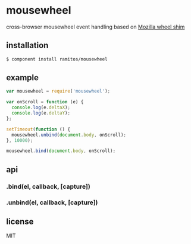 # mousewheel

cross-browser mousewheel event handling based on [Mozilla wheel shim](https://developer.mozilla.org/en-US/docs/Mozilla_event_reference/wheel#Listening_to_this_event_across_browser)

## installation

```bash
$ component install ramitos/mousewheel
```

## example

```js
var mousewheel = require('mousewheel');

var onScroll = function (e) {
  console.log(e.deltaX);
  console.log(e.deltaY);
};

setTimeout(function () {
  mousewheel.unbind(document.body, onScroll);
}, 10000);

mousewheel.bind(document.body, onScroll);
```

## api

### .bind(el, callback, [capture])

### .unbind(el, callback, [capture])

## license

MIT
